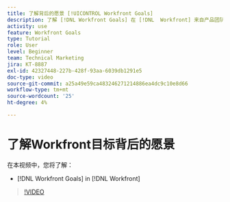 ```yaml
---
title: 了解背后的愿景 [!UICONTROL Workfront Goals]
description: 了解 [!DNL Workfront Goals] 在 [!DNL  Workfront] 来自产品团队。
activity: use
feature: Workfront Goals
type: Tutorial
role: User
level: Beginner
team: Technical Marketing
jira: KT-8887
exl-id: 42327448-227b-428f-93aa-6039db1291e5
doc-type: video
source-git-commit: a25a49e59ca483246271214886ea4dc9c10e8d66
workflow-type: tm+mt
source-wordcount: '25'
ht-degree: 4%

---
```


# 了解Workfront目标背后的愿景

在本视频中，您将了解：

* [!DNL Workfront Goals] in [!DNL  Workfront]

>[!VIDEO](https://video.tv.adobe.com/v/335181/?quality=12&learn=on)
